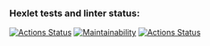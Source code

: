 ### Hexlet tests and linter status:
[![Actions Status](https://github.com/Kemononya/frontend-project-lvl1/workflows/hexlet-check/badge.svg)](https://github.com/Kemononya/frontend-project-lvl1/actions)
[![Maintainability](https://api.codeclimate.com/v1/badges/5f94dc737dfa5214500b/maintainability)](https://codeclimate.com/github/Kemononya/frontend-project-lvl1/maintainability)
[![Actions Status](https://github.com/Kemononya/frontend-project-lvl1/workflows/eslint-test/badge.svg)](https://github.com/Kemononya/frontend-project-lvl1/actions)
